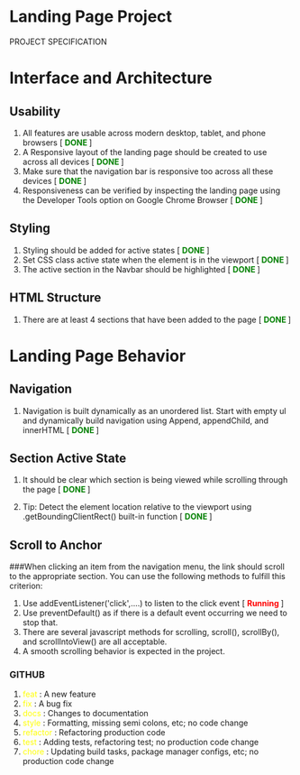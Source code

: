 # Landing Page Project
PROJECT SPECIFICATION

# Interface and Architecture


## Usability 
1.  All features are usable across modern desktop, tablet, and phone browsers [ <font color='green'> <b>DONE </b></font>]
2.  A Responsive layout of the landing page should be created to use across all devices [ <font color='green'> <b>DONE </b></font>]
3.  Make sure that the navigation bar is responsive too across all these devices [ <font color='green'> <b>DONE </b></font>]
4.  Responsiveness can be verified by inspecting the landing page using the Developer Tools option on Google Chrome Browser [ <font color='green'> <b>DONE </b></font>]

## Styling
1. Styling should be added for active states [ <font color='green'> <b>DONE </b></font>]
2. Set CSS class active state when the element is in the viewport [ <font color='green'> <b>DONE </b></font>]
3. The active section in the Navbar should be highlighted [ <font color='green'> <b>DONE </b></font>]

## HTML Structure
1. There are at least 4 sections that have been added to the page [ <font color='green'> <b>DONE </b></font>]


# Landing Page Behavior

## Navigation
1. Navigation is built dynamically as an unordered list. Start with empty ul and dynamically build navigation using Append, appendChild, and innerHTML [ <font color='green'> <b>DONE </b></font>] 

## Section Active State

1. It should be clear which section is being viewed while scrolling through the page [ <font color='green'> <b>DONE </b></font>] 

2. Tip: Detect the element location relative to the viewport using .getBoundingClientRect() built-in function [ <font color='green'> <b>DONE </b></font>] 

## Scroll to Anchor
###When clicking an item from the navigation menu, the link should scroll to the appropriate section.
You can use the following methods to fulfill this criterion: 
1. Use addEventListener('click',....) to listen to the click event [ <font color='red'> <b>Running </b></font>]
2. Use preventDefault() as if there is a default event occurring we need to stop that.
3. There are several javascript methods for scrolling, scroll(), scrollBy(), and scrollIntoView() are all acceptable.
4. A smooth scrolling behavior is expected in the project.


### GITHUB

1. <font color='yellow'> feat </font>: A new feature
2. <font color='yellow'> fix </font>: A bug fix
3. <font color='yellow'> docs </font>: Changes to documentation
4. <font color='yellow'> style </font>: Formatting, missing semi colons, etc; no code change
5. <font color='yellow'> refactor </font>: Refactoring production code
6. <font color='yellow'> test </font>: Adding tests, refactoring test; no production code change
7. <font color='yellow'> chore </font>: Updating build tasks, package manager configs, etc; no production code change


